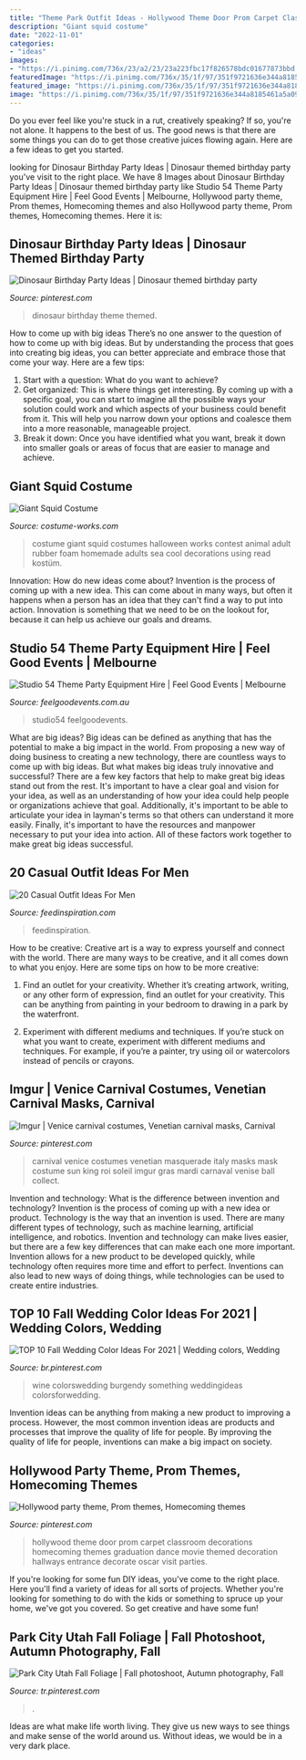 ```yaml
---
title: "Theme Park Outfit Ideas - Hollywood Theme Door Prom Carpet Classroom Decorations Homecoming Themes Graduation Dance Movie Themed Decoration Hallways Entrance Decorate Oscar Visit Parties"
description: "Giant squid costume"
date: "2022-11-01"
categories:
- "ideas"
images:
- "https://i.pinimg.com/736x/23/a2/23/23a223fbc17f826578bdc01677873bbd.jpg"
featuredImage: "https://i.pinimg.com/736x/35/1f/97/351f9721636e344a8185461a5a09a5e7.jpg"
featured_image: "https://i.pinimg.com/736x/35/1f/97/351f9721636e344a8185461a5a09a5e7.jpg"
image: "https://i.pinimg.com/736x/35/1f/97/351f9721636e344a8185461a5a09a5e7.jpg"
---
```



Do you ever feel like you're stuck in a rut, creatively speaking? If so, you're not alone. It happens to the best of us. The good news is that there are some things you can do to get those creative juices flowing again. Here are a few ideas to get you started.

	

		
looking for Dinosaur Birthday Party Ideas | Dinosaur themed birthday party you've visit to the right place. We have 8 Images about Dinosaur Birthday Party Ideas | Dinosaur themed birthday party like Studio 54 Theme Party Equipment Hire | Feel Good Events | Melbourne, Hollywood party theme, Prom themes, Homecoming themes and also Hollywood party theme, Prom themes, Homecoming themes. Here it is:
		
    
## Dinosaur Birthday Party Ideas | Dinosaur Themed Birthday Party

<img loading=lazy src="https://i.pinimg.com/736x/50/4e/30/504e303390baa7c58cb727507d452947.jpg" onerror="this.onerror=null;this.src='https://tse1.mm.bing.net/th?id=OIP.YCfNNr69ZVNLndVDaCQ0JQHaLG&amp;pid=15.1';" alt="Dinosaur Birthday Party Ideas | Dinosaur themed birthday party">

_Source: pinterest.com_

>dinosaur birthday theme themed. 

	

How to come up with big ideas
There’s no one answer to the question of how to come up with big ideas. But by understanding the process that goes into creating big ideas, you can better appreciate and embrace those that come your way. Here are a few tips:
1. Start with a question: What do you want to achieve?
2. Get organized: This is where things get interesting. By coming up with a specific goal, you can start to imagine all the possible ways your solution could work and which aspects of your business could benefit from it. This will help you narrow down your options and coalesce them into a more reasonable, manageable project.
3. Break it down: Once you have identified what you want, break it down into smaller goals or areas of focus that are easier to manage and achieve.

    
## Giant Squid Costume

<img loading=lazy src="http://photos.costume-works.com/full/giant_squid1.jpg" onerror="this.onerror=null;this.src='https://tse4.mm.bing.net/th?id=OIP.Xjn-6Ml6V1SasCtggWS6XgHaLA&amp;pid=15.1';" alt="Giant Squid Costume">

_Source: costume-works.com_

>costume giant squid costumes halloween works contest animal adult rubber foam homemade adults sea cool decorations using read kostüm. 

	

Innovation: How do new ideas come about?
Invention is the process of coming up with a new idea. This can come about in many ways, but often it happens when a person has an idea that they can't find a way to put into action. Innovation is something that we need to be on the lookout for, because it can help us achieve our goals and dreams.

    
## Studio 54 Theme Party Equipment Hire | Feel Good Events | Melbourne

<img loading=lazy src="https://www.feelgoodevents.com.au/wp-content/uploads/2015/05/FGE-Studio54-519111-0074-scaled-scaled.jpg" onerror="this.onerror=null;this.src='https://tse2.mm.bing.net/th?id=OIP.N9DwM0EOS8BwR9QHfNpUrgHaE8&amp;pid=15.1';" alt="Studio 54 Theme Party Equipment Hire | Feel Good Events | Melbourne">

_Source: feelgoodevents.com.au_

>studio54 feelgoodevents. 

	

What are big ideas?
Big ideas can be defined as anything that has the potential to make a big impact in the world. From proposing a new way of doing business to creating a new technology, there are countless ways to come up with big ideas. But what makes big ideas truly innovative and successful? There are a few key factors that help to make great big ideas stand out from the rest. 
It's important to have a clear goal and vision for your idea, as well as an understanding of how your idea could help people or organizations achieve that goal. Additionally, it's important to be able to articulate your idea in layman's terms so that others can understand it more easily. Finally, it's important to have the resources and manpower necessary to put your idea into action. All of these factors work together to make great big ideas successful.

    
## 20 Casual Outfit Ideas For Men

<img loading=lazy src="https://www.feedinspiration.com/wp-content/uploads/2015/08/Mens-casual-style.jpg" onerror="this.onerror=null;this.src='https://tse4.mm.bing.net/th?id=OIP.-2trHGcd7CVXaTGxs9JqeQHaLI&amp;pid=15.1';" alt="20 Casual Outfit Ideas For Men">

_Source: feedinspiration.com_

>feedinspiration. 

	

How to be creative:
Creative art is a way to express yourself and connect with the world. There are many ways to be creative, and it all comes down to what you enjoy. Here are some tips on how to be more creative:
1. Find an outlet for your creativity. Whether it’s creating artwork, writing, or any other form of expression, find an outlet for your creativity. This can be anything from painting in your bedroom to drawing in a park by the waterfront.

2. Experiment with different mediums and techniques. If you’re stuck on what you want to create, experiment with different mediums and techniques. For example, if you’re a painter, try using oil or watercolors instead of pencils or crayons.

    
## Imgur | Venice Carnival Costumes, Venetian Carnival Masks, Carnival

<img loading=lazy src="https://i.pinimg.com/736x/c8/c6/fa/c8c6fa061190f45fcddbeacc0d59cf27.jpg" onerror="this.onerror=null;this.src='https://tse4.mm.bing.net/th?id=OIP.xajJGlxEXaSYfqvM1HVOdAAAAA&amp;pid=15.1';" alt="Imgur | Venice carnival costumes, Venetian carnival masks, Carnival">

_Source: pinterest.com_

>carnival venice costumes venetian masquerade italy masks mask costume sun king roi soleil imgur gras mardi carnaval venise ball collect. 

	

Invention and technology: What is the difference between invention and technology?
Invention is the process of coming up with a new idea or product. Technology is the way that an invention is used. There are many different types of technology, such as machine learning, artificial intelligence, and robotics. Invention and technology can make lives easier, but there are a few key differences that can make each one more important. 
Invention allows for a new product to be developed quickly, while technology often requires more time and effort to perfect. Inventions can also lead to new ways of doing things, while technologies can be used to create entire industries.

    
## TOP 10 Fall Wedding Color Ideas For 2021 | Wedding Colors, Wedding

<img loading=lazy src="https://i.pinimg.com/736x/35/1f/97/351f9721636e344a8185461a5a09a5e7.jpg" onerror="this.onerror=null;this.src='https://tse3.mm.bing.net/th?id=OIP.5nM5MH--bo8xu8qiFkR0BQHaOX&amp;pid=15.1';" alt="TOP 10 Fall Wedding Color Ideas For 2021 | Wedding colors, Wedding">

_Source: br.pinterest.com_

>wine colorswedding burgendy something weddingideas colorsforwedding. 

	

Invention ideas can be anything from making a new product to improving a process. However, the most common invention ideas are products and processes that improve the quality of life for people. By improving the quality of life for people, inventions can make a big impact on society.

    
## Hollywood Party Theme, Prom Themes, Homecoming Themes

<img loading=lazy src="https://i.pinimg.com/736x/72/1d/a5/721da5248631f924dd69ce784d1935da.jpg" onerror="this.onerror=null;this.src='https://tse3.mm.bing.net/th?id=OIP.ZCbhf2MI72Z4vUGxiLKPvgHaJ3&amp;pid=15.1';" alt="Hollywood party theme, Prom themes, Homecoming themes">

_Source: pinterest.com_

>hollywood theme door prom carpet classroom decorations homecoming themes graduation dance movie themed decoration hallways entrance decorate oscar visit parties. 

	

If you're looking for some fun DIY ideas, you've come to the right place. Here you'll find a variety of ideas for all sorts of projects. Whether you're looking for something to do with the kids or something to spruce up your home, we've got you covered. So get creative and have some fun!

    
## Park City Utah Fall Foliage | Fall Photoshoot, Autumn Photography, Fall

<img loading=lazy src="https://i.pinimg.com/736x/23/a2/23/23a223fbc17f826578bdc01677873bbd.jpg" onerror="this.onerror=null;this.src='https://tse2.mm.bing.net/th?id=OIP.zzgxFLpjKJ1J0tL7YI1nXwHaJ_&amp;pid=15.1';" alt="Park City Utah Fall Foliage | Fall photoshoot, Autumn photography, Fall">

_Source: tr.pinterest.com_

>. 

	

Ideas are what make life worth living. They give us new ways to see things and make sense of the world around us. Without ideas, we would be in a very dark place.

